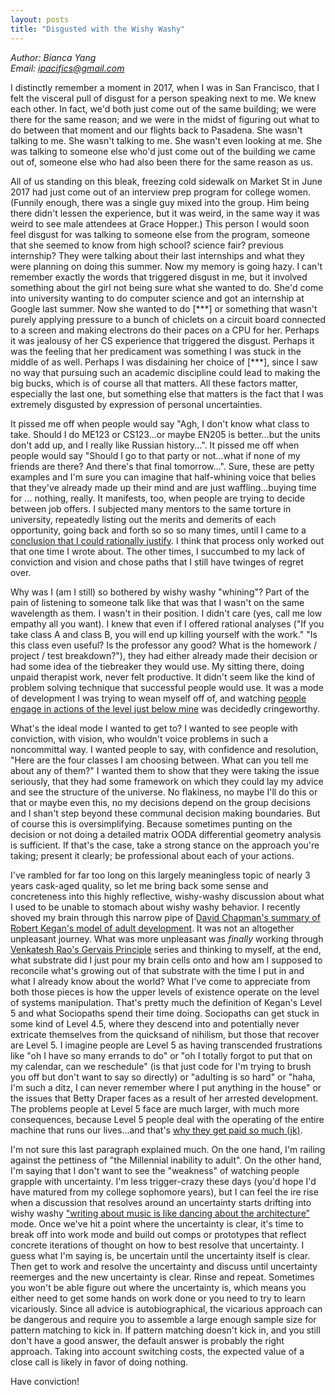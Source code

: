 ```yaml
---
layout: posts
title: "Disgusted with the Wishy Washy"
---
```

*Author: Bianca Yang*<br>
*Email: <a href="mailto:ipacifics@gmail.com?subject=Hello from the XDRT Blog">ipacifics@gmail.com</a>*<br>

I distinctly remember a moment in 2017, when I was in San Francisco, that
I felt the visceral pull of disgust for a person speaking next to me. We knew
each other. In fact, we'd both just come out of the same building; we were there
for the same reason; and we were in the midst of figuring out what to do between
that moment and our flights back to Pasadena. She wasn't talking to me. She
wasn't talking to me. She wasn't even looking at me. She was talking to someone
else who'd just come out of the building we came out of, someone else who had
also been there for the same reason as us.

All of us standing on this bleak, freezing cold sidewalk on Market St in June
2017 had just come out of an interview prep program for college women. (Funnily
enough, there was a single guy mixed into the group. Him being there didn't
lessen the experience, but it was weird, in the same way it was weird to see
male attendees at Grace Hopper.) This person I would soon feel disgust for was
talking to someone else from the program, someone that she seemed to know from
high school? science fair? previous internship? They were talking about their
last internships and what they were planning on doing this summer. Now my memory
is going hazy. I can't remember exactly the words that triggered disgust in me,
but it involved something about the girl not being sure what she wanted to do.
She'd come into university wanting to do computer science and got an internship
at Google last summer. Now she wanted to do [\*\*\*] or something that wasn't
purely applying pressure to a bunch of chiclets on a circuit board connected to
a screen and making electrons do their paces on a CPU for her. Perhaps it was
jealousy of her CS experience that triggered the disgust. Perhaps it was the
feeling that her predicament was something I was stuck in the middle of as well.
Perhaps I was disdaining her choice of [\*\*\*], since I saw no way that
pursuing such an academic discipline could lead to making the big bucks, which
is of course all that matters. All these factors matter, especially the last
one, but something else that matters is the fact that I was extremely disgusted
by expression of personal uncertainties.

It pissed me off when people would say "Agh, I don't know what class to take.
Should I do ME123 or CS123...or maybe EN205 is better...but the units don't add
up, and I really like Russian history...". It pissed me off when people would
say "Should I go to that party or not...what if none of my friends are there?
And there's that final tomorrow...". Sure, these are petty examples and I'm sure
you can imagine that half-whining voice that belies that they've already made up
their mind and are just waffling...buying time for ... nothing, really. It
manifests, too, when people are trying to decide between job offers. I subjected
many mentors to the same torture in university, repeatedly listing out the
merits and demerits of each opportunity, going back and forth so so so many
times, until I came to a [conclusion that I could rationally
justify](../../2019/04/27/how-i-chose-among-job-offers-fall-2018.md). I think
that process only worked out that one time I wrote about. The other times, I
succumbed to my lack of conviction and vision and chose paths that I still
have twinges of regret over.

Why was I (am I still) so bothered by wishy washy "whining"? Part of the pain
of listening to someone talk like that was that I wasn't on the same wavelength
as them. I wasn't in their position. I didn't care (yes, call me low empathy all
you want). I knew that even if I offered rational analyses ("If you take class
A and class B, you will end up killing yourself with the work." "Is this class
even useful? Is the professor any good? What is the homework / project / test
breakdown?"), they had either already made their decision or had some idea
of the tiebreaker they would use. My sitting there, doing unpaid therapist work,
never felt productive. It didn't seem like the kind of problem solving technique
that successful people would use. It was a mode of development I was trying to
wean myself off of, and watching [people engage in actions of the level just
below mine](https://www.ribbonfarm.com/2010/04/14/the-gervais-principle-iii-the-curse-of-development/)
was decidedly cringeworthy.

What's the ideal mode I wanted to get to? I wanted to see people with conviction,
with vision, who wouldn't voice problems in such a noncommittal way. I wanted
people to say, with confidence and resolution, "Here are the four classes I
am choosing between. What can you tell me about any of them?" I wanted them to
show that they were taking the issue seriously, that they had some framework on
which they could lay my advice and see the structure of the universe. No
flakiness, no maybe I'll do this or that or maybe even this, no my decisions
depend on the group decisions and I shan't step beyond these communal decision
making boundaries. But of course this is oversimplifying. Because sometimes
punting on the decision or not doing a detailed matrix OODA differential
geometry analysis is sufficient. If that's the case, take a strong stance on
the approach you're taking; present it clearly; be professional about each of
your actions.

I've rambled for far too long on this largely meaningless topic of nearly 3 years
cask-aged quality, so let me bring back some sense and concreteness into this
highly reflective, wishy-washy discussion about what I used to be unable to
stomach about wishy washy behavior. I recently shoved my brain through this
narrow pipe of [David Chapman's summary of Robert Kegan's model of adult
development](https://vividness.live/2015/10/12/developing-ethical-social-and-cognitive-competence/).
It was not an altogether unpleasant journey. What was more unpleasant was
*finally* working through [Venkatesh Rao's Gervais
Principle](https://www.ribbonfarm.com/the-gervais-principle/) series and thinking
to myself, at the end, what substrate did I just pour my brain cells onto and
how am I supposed to reconcile what's growing out of that substrate with the time
I put in and what I already know about the world? What I've come to appreciate
from both those pieces is how the upper levels of existence operate on the level
of systems manipulation. That's pretty much the definition of Kegan's Level 5
and what Sociopaths spend their time doing. Sociopaths can get stuck in
some kind of Level 4.5, where they descend into and potentially never extricate
themselves from the quicksand of nihilism, but those that recover are Level 5.
I imagine people are Level 5 as having transcended frustrations like "oh I have
so many errands to do" or "oh I totally forgot to put that on my calendar, can we
reschedule" (is that just code for I'm trying to brush you off but don't want to
say so directly) or "adulting is so hard" or "haha, I'm such a ditz, I can never
remember where I put anything in the house" or the issues that Betty Draper faces
as a result of her arrested development. The problems people at Level 5 face are
much larger, with much more consequences, because Level 5 people deal with the
operating of the entire machine that runs our lives...and that's [why they get
paid so much (jk)](https://www.epsilontheory.com/shot-and-chaser/).

I'm not sure this last paragraph explained much. On the one hand, I'm railing
against the pettiness of "the Millennial inability to adult". On the other hand,
I'm saying that I don't want to see the "weakness" of watching people grapple
with uncertainty. I'm less trigger-crazy these days (you'd hope I'd have matured
from my college sophomore years), but I can feel the ire rise when a discussion
that resolves around an uncertainty starts drifting into wishy washy ["writing
about music is like dancing about the
architecture"](https://quoteinvestigator.com/2010/11/08/writing-about-music/)
mode. Once we've hit a point where the uncertainty is clear, it's time to break
off into work mode and build out comps or prototypes that reflect concrete
iterations of thought on how to best resolve that uncertainty. I guess what I'm
saying is, be uncertain until the uncertainty itself is clear. Then get to work
and resolve the uncertainty and discuss until uncertainty reemerges and the
new uncertainty is clear. Rinse and repeat. Sometimes you won't be able figure
out where the uncertainty is, which means you either need to get some hands on
work done or you need to try to learn vicariously. Since all advice is
autobiographical, the vicarious approach can be dangerous and require you to
assemble a large enough sample size for pattern matching to kick in. If pattern
matching doesn't kick in, and you still don't have a good answer, the default
answer is probably the right approach. Taking into account switching costs,
the expected value of a close call is likely in favor of doing nothing.

Have conviction!
